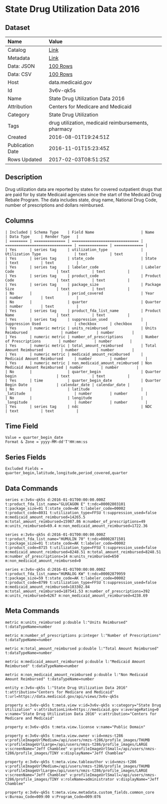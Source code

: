 # State Drug Utilization Data 2016

## Dataset

| Name | Value |
| :--- | :---- |
| Catalog | [Link](https://catalog.data.gov/dataset/state-drug-utilization-data-2016) |
| Metadata | [Link](https://data.medicaid.gov/api/views/3v6v-qk5s) |
| Data: JSON | [100 Rows](https://data.medicaid.gov/api/views/3v6v-qk5s/rows.json?max_rows=100) |
| Data: CSV | [100 Rows](https://data.medicaid.gov/api/views/3v6v-qk5s/rows.csv?max_rows=100) |
| Host | data.medicaid.gov |
| Id | 3v6v-qk5s |
| Name | State Drug Utilization Data 2016 |
| Attribution | Centers for Medicare and Medicaid |
| Category | State Drug Utilization |
| Tags | drug utilization, medicaid reimbursements, pharmacy |
| Created | 2016-08-01T19:24:51Z |
| Publication Date | 2016-11-01T15:23:45Z |
| Rows Updated | 2017-02-03T08:51:25Z |

## Description

Drug utilization data are reported by states for covered outpatient drugs that are paid for by state Medicaid agencies since the start of the Medicaid Drug Rebate Program. The data includes state, drug name, National Drug Code, number of prescriptions and dollars reimbursed.

## Columns

```ls
| Included | Schema Type    | Field Name                     | Name                           | Data Type     | Render Type   |
| ======== | ============== | ============================== | ============================== | ============= | ============= |
| Yes      | series tag     | utilization_type               | Utilization Type               | text          | text          |
| Yes      | series tag     | state_code                     | State                          | text          | text          |
| Yes      | series tag     | labeler_code                   | Labeler Code                   | text          | text          |
| Yes      | series tag     | product_code                   | Product Code                   | text          | text          |
| Yes      | series tag     | package_size                   | Package Size                   | text          | text          |
| No       |                | period_covered                 | Year                           | number        | text          |
| No       |                | quarter                        | Quarter                        | number        | text          |
| Yes      | series tag     | product_fda_list_name          | Product Name                   | text          | text          |
| Yes      | series tag     | suppression_used               | Suppression Used               | checkbox      | checkbox      |
| Yes      | numeric metric | units_reimbursed               | Units Reimbursed               | number        | number        |
| Yes      | numeric metric | number_of_prescriptions        | Number of Prescriptions        | number        | number        |
| Yes      | numeric metric | total_amount_reimbursed        | Total Amount Reimbursed        | number        | number        |
| Yes      | numeric metric | medicaid_amount_reimbursed     | Medicaid Amount Reimbursed     | number        | number        |
| Yes      | numeric metric | non_medicaid_amount_reimbursed | Non Medicaid Amount Reimbursed | number        | number        |
| No       |                | quarter_begin                  | Quarter begin                  | text          | text          |
| Yes      | time           | quarter_begin_date             | Quarter Begin Date             | calendar_date | calendar_date |
| No       |                | latitude                       | _latitude                      | number        | number        |
| No       |                | longitude                      | _longitude                     | number        | number        |
| Yes      | series tag     | ndc                            | NDC                            | text          | text          |
```

## Time Field

```ls
Value = quarter_begin_date
Format & Zone = yyyy-MM-dd'T'HH:mm:ss
```

## Series Fields

```ls
Excluded Fields = quarter_begin,latitude,longitude,period_covered,quarter
```

## Data Commands

```ls
series e:3v6v-qk5s d:2016-01-01T00:00:00.000Z t:product_fda_list_name="GLUCAGON E" t:ndc=00002803101 t:package_size=01 t:state_code=AK t:labeler_code=00002 t:product_code=8031 t:utilization_type=FFSU t:suppression_used=false m:medicaid_amount_reimbursed=14265.5 m:total_amount_reimbursed=15987.86 m:number_of_prescriptions=49 m:units_reimbursed=69.4 m:non_medicaid_amount_reimbursed=1722.36

series e:3v6v-qk5s d:2016-01-01T00:00:00.000Z t:product_fda_list_name="HUMULIN 70" t:ndc=00002871501 t:package_size=01 t:state_code=AK t:labeler_code=00002 t:product_code=8715 t:utilization_type=FFSU t:suppression_used=false m:medicaid_amount_reimbursed=8248.51 m:total_amount_reimbursed=8248.51 m:number_of_prescriptions=14 m:units_reimbursed=650 m:non_medicaid_amount_reimbursed=0

series e:3v6v-qk5s d:2016-01-01T00:00:00.000Z t:product_fda_list_name="HUMALOG KW" t:ndc=00002879959 t:package_size=59 t:state_code=AK t:labeler_code=00002 t:product_code=8799 t:utilization_type=FFSU t:suppression_used=false m:medicaid_amount_reimbursed=183302.84 m:total_amount_reimbursed=187541.53 m:number_of_prescriptions=392 m:units_reimbursed=6267 m:non_medicaid_amount_reimbursed=4238.69
```

## Meta Commands

```ls
metric m:units_reimbursed p:double l:"Units Reimbursed" t:dataTypeName=number

metric m:number_of_prescriptions p:integer l:"Number of Prescriptions" t:dataTypeName=number

metric m:total_amount_reimbursed p:double l:"Total Amount Reimbursed" t:dataTypeName=number

metric m:medicaid_amount_reimbursed p:double l:"Medicaid Amount Reimbursed" t:dataTypeName=number

metric m:non_medicaid_amount_reimbursed p:double l:"Non Medicaid Amount Reimbursed" t:dataTypeName=number

entity e:3v6v-qk5s l:"State Drug Utilization Data 2016" t:attribution="Centers for Medicare and Medicaid" t:url=https://data.medicaid.gov/api/views/3v6v-qk5s

property e:3v6v-qk5s t:meta.view v:id=3v6v-qk5s v:category="State Drug Utilization" v:attributionLink=https://medicaid.gov v:averageRating=0 v:name="State Drug Utilization Data 2016" v:attribution="Centers for Medicare and Medicaid"

property e:3v6v-qk5s t:meta.view.license v:name="Public Domain"

property e:3v6v-qk5s t:meta.view.owner v:id=nmzs-t286 v:profileImageUrlMedium=/api/users/nmzs-t286/profile_images/THUMB v:profileImageUrlLarge=/api/users/nmzs-t286/profile_images/LARGE v:screenName="Jeff Chamblee" v:profileImageUrlSmall=/api/users/nmzs-t286/profile_images/TINY v:displayName="Jeff Chamblee"

property e:3v6v-qk5s t:meta.view.tableauthor v:id=nmzs-t286 v:profileImageUrlMedium=/api/users/nmzs-t286/profile_images/THUMB v:profileImageUrlLarge=/api/users/nmzs-t286/profile_images/LARGE v:screenName="Jeff Chamblee" v:profileImageUrlSmall=/api/users/nmzs-t286/profile_images/TINY v:roleName=administrator v:displayName="Jeff Chamblee"

property e:3v6v-qk5s t:meta.view.metadata.custom_fields.common_core v:Bureau_Code=009:00 v:Program_Code=009:076
```